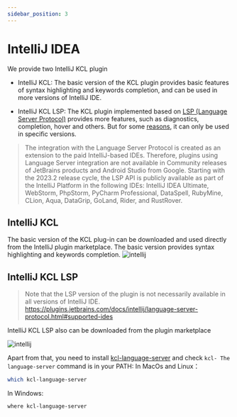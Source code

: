 ```yaml
---
sidebar_position: 3
---
```


# IntelliJ IDEA

We provide two IntelliJ KCL plugin

- IntelliJ KCL: The basic version of the KCL plugin provides basic features of syntax highlighting and keywords completion, and can be used in more versions of IntelliJ IDE.

- IntelliJ KCL LSP: The KCL plugin implemented based on [LSP (Language Server Protocol)](https://code.visualstudio.com/api/language-extensions/overview) provides more features, such as diagnostics, completion, hover and others. But for some [reasons](https://plugins.jetbrains.com/docs/intellij/language-server-protocol.html#supported-ides), it can only be used in specific versions.

> The integration with the Language Server Protocol is created as an extension to the paid IntelliJ-based IDEs. Therefore, plugins using Language Server integration are not available in Community releases of JetBrains products and Android Studio from Google.
> Starting with the 2023.2 release cycle, the LSP API is publicly available as part of the IntelliJ Platform in the following IDEs: IntelliJ IDEA Ultimate, WebStorm, PhpStorm, PyCharm Professional, DataSpell, RubyMine, CLion, Aqua, DataGrip, GoLand, Rider, and RustRover.

## IntelliJ KCL

The basic version of the KCL plug-in can be downloaded and used directly from the IntelliJ plugin marketplace. The basic version provides syntax highlighting and keywords completion.
![intellij](/img/docs/tools/Ide/intellij/kcl.png)

## IntelliJ KCL LSP

> Note that the LSP version of the plugin is not necessarily available in all versions of IntelliJ IDE. 
> https://plugins.jetbrains.com/docs/intellij/language-server-protocol.html#supported-ides

IntelliJ KCL LSP also can be downloaded from the plugin marketplace
<!-- todo, wait for plugin publish -->
![intellij](/img/docs/tools/Ide/intellij/kcl.png)

Apart from that, you need to install [kcl-language-server](https://www.kcl-lang.io/docs/user_docs/getting-started/install#install-language-server) and check `kcl- The language-server` command is in your PATH:
In MacOs and Linux：

  ```bash
  which kcl-language-server
  ```

  In Windows:

  ```bash
  where kcl-language-server
  ```
